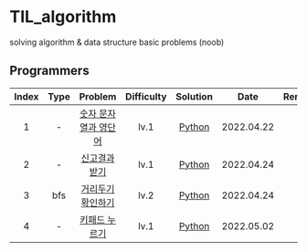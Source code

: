 # TIL_algorithm
solving algorithm &amp; data structure basic problems (noob)



## Programmers

| Index | Type | Problem | Difficulty | Solution | Date | Remark |
| :-----:|:----:| :-------: | :----------: | :--------: | :-----: | :------: |
|1| - |  [숫자 문자열과 영단어](https://programmers.co.kr/learn/courses/30/lessons/81301) |  lv.1 | [Python](programmers/숫자문자열과영단어.py) | 2022.04.22 | |
|2| - | [신고결과받기](https://programmers.co.kr/learn/courses/30/lessons/92334) | lv.1 | [Python](programmers/신고결과받기.py) | 2022.04.24| |
|3| bfs |  [거리두기 확인하기](https://programmers.co.kr/learn/courses/30/lessons/81302) |  lv.2 | [Python]() | 2022.04.24 | |
|4| - | [키패드 누르기](https://programmers.co.kr/learn/courses/30/lessons/67256) | lv.1 | [Python](programmers/키패드누르기.py) | 2022.05.02| |
